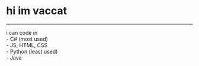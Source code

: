 <h1>hi im vaccat</h1>
<hr>
i can code in <br>
   - C# (most used) <br>
   - JS, HTML, CSS <br>
   - Python (least used) <br>
   - Java <br>
